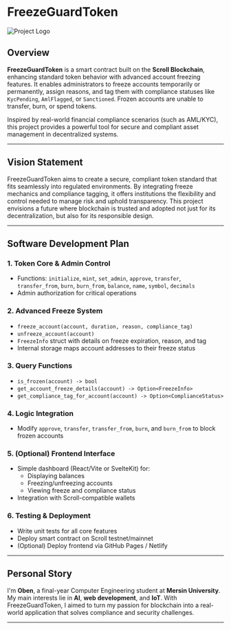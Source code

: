 # FreezeGuardToken
![Project Logo](/home/oben/soroban-final-project/image.jpg)

## Overview  
**FreezeGuardToken** is a smart contract built on the **Scroll Blockchain**, enhancing standard token behavior with advanced account freezing features. It enables administrators to freeze accounts temporarily or permanently, assign reasons, and tag them with compliance statuses like `KycPending`, `AmlFlagged`, or `Sanctioned`. Frozen accounts are unable to transfer, burn, or spend tokens.  

Inspired by real-world financial compliance scenarios (such as AML/KYC), this project provides a powerful tool for secure and compliant asset management in decentralized systems.

---

## Vision Statement  
FreezeGuardToken aims to create a secure, compliant token standard that fits seamlessly into regulated environments. By integrating freeze mechanics and compliance tagging, it offers institutions the flexibility and control needed to manage risk and uphold transparency. This project envisions a future where blockchain is trusted and adopted not just for its decentralization, but also for its responsible design.

---

## Software Development Plan

### 1. Token Core & Admin Control  
- Functions: `initialize`, `mint`, `set_admin`, `approve`, `transfer`, `transfer_from`, `burn`, `burn_from`, `balance`, `name`, `symbol`, `decimals`  
- Admin authorization for critical operations

### 2. Advanced Freeze System  
- `freeze_account(account, duration, reason, compliance_tag)`  
- `unfreeze_account(account)`  
- `FreezeInfo` struct with details on freeze expiration, reason, and tag  
- Internal storage maps account addresses to their freeze status

### 3. Query Functions  
- `is_frozen(account) -> bool`  
- `get_account_freeze_details(account) -> Option<FreezeInfo>`  
- `get_compliance_tag_for_account(account) -> Option<ComplianceStatus>`

### 4. Logic Integration  
- Modify `approve`, `transfer`, `transfer_from`, `burn`, and `burn_from` to block frozen accounts

### 5. (Optional) Frontend Interface  
- Simple dashboard (React/Vite or SvelteKit) for:  
  - Displaying balances  
  - Freezing/unfreezing accounts  
  - Viewing freeze and compliance status  
- Integration with Scroll-compatible wallets

### 6. Testing & Deployment  
- Write unit tests for all core features  
- Deploy smart contract on Scroll testnet/mainnet  
- (Optional) Deploy frontend via GitHub Pages / Netlify

---

## Personal Story  
I'm **Oben**, a final-year Computer Engineering student at **Mersin University**. My main interests lie in **AI**, **web development**, and **IoT**. With FreezeGuardToken, I aimed to turn my passion for blockchain into a real-world application that solves compliance and security challenges.

---
